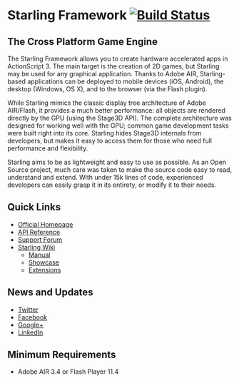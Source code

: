 # Starling Framework [![Build Status](https://travis-ci.org/Gamua/Starling-Framework.svg)](https://travis-ci.org/Gamua/Starling-Framework)

The Cross Platform Game Engine
------------------------------

The Starling Framework allows you to create hardware accelerated apps in ActionScript 3. The main target is the creation of 2D games, but Starling may be used for any graphical application. Thanks to Adobe AIR, Starling-based applications can be deployed to mobile devices (iOS, Android), the desktop (Windows, OS X), and to the browser (via the Flash plugin).

While Starling mimics the classic display tree architecture of Adobe AIR/Flash, it provides a much better performance: all objects are rendered directly by the GPU (using the Stage3D API). The complete architecture was designed for working well with the GPU; common game development tasks were built right into its core. Starling hides Stage3D internals from developers, but makes it easy to access them for those who need full performance and flexibility.

Starling aims to be as lightweight and easy to use as possible. As an Open Source project, much care was taken to make the source code easy to read, understand and extend. With under 15k lines of code, experienced developers can easily grasp it in its entirety, or modify it to their needs.

Quick Links
-----------

* [Official Homepage](http://www.starling-framework.org)
* [API Reference](http://doc.starling-framework.org)
* [Support Forum](http://forum.starling-framework.org)
* [Starling Wiki](http://wiki.starling-framework.org)
  * [Manual](http://wiki.starling-framework.org/manual/start)
  * [Showcase](http://wiki.starling-framework.org/games/start)
  * [Extensions](http://wiki.starling-framework.org/extensions/start)

News and Updates
----------------

* [Twitter](https://twitter.com/gamua)
* [Facebook](https://facebook.com/gamua.co)
* [Google+](https://www.google.com/+gamua)
* [LinkedIn](https://www.linkedin.com/company/gamua)

Minimum Requirements
--------------------

* Adobe AIR 3.4 or Flash Player 11.4
